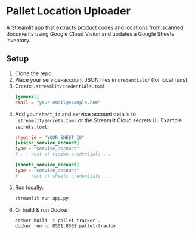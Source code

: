 # Pallet Location Uploader

A Streamlit app that extracts product codes and locations from scanned documents using Google Cloud Vision and updates a Google Sheets inventory.

## Setup
1. Clone the repo.
2. Place your service-account JSON files in `credentials/` (for local runs).
3. Create `.streamlit/credentials.toml`:
   ```toml
   [general]
   email = "your-email@example.com"
   ```
4. Add your `sheet_id` and service account details to `.streamlit/secrets.toml` or the Streamlit Cloud secrets UI.
   Example `secrets.toml`:
   ```toml
   sheet_id = "YOUR_SHEET_ID"
   [vision_service_account]
   type = "service_account"
   # ... rest of vision credentials ...

   [sheets_service_account]
   type = "service_account"
   # ... rest of sheets credentials ...
   ```
5. Run locally:
   ```bash
   streamlit run app.py
   ```
6. Or build & run Docker:
   ```bash
   docker build -t pallet-tracker .
   docker run -p 8501:8501 pallet-tracker
   ```
